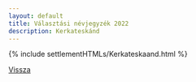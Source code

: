 ```yaml
---
layout: default
title: Választási névjegyzék 2022
description: Kerkateskánd
---
```


{% include settlementHTMLs/Kerkateskaand.html %}

[Vissza](../)